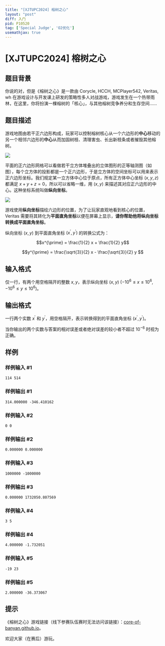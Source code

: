 ```yaml
---
title: "[XJTUPC2024] 榕树之心"
layout: "post"
diff: 入门
pid: P10520
tag: ['Special Judge', 'O2优化']
usemathjax: true
---
```


# [XJTUPC2024] 榕树之心
## 题目背景

你说的对，但是《榕树之心》是一款由 Corycle, HCCH, MCPlayer542, Veritas, wh 在游戏设计与开发课上研发的策略性多人对战游戏，游戏发生在一个热带雨林，在这里，你将扮演一棵榕树的「核心」，与其他榕树竞争养分和生存空间……


## 题目描述

游戏地图由若干正六边形构成，玩家可以控制榕树核心从一个六边形的**中心**移动的另一个相邻六边形的**中心**从而加固树枝、清理害虫、长出新枝条或者摧毁其他榕树。

![](https://cdn.luogu.com.cn/upload/image_hosting/g6dpzmiq.png)

平面的正六边形网格可以看做若干立方体堆叠出的立体图形的正等轴测图（如图），每个立方体的投影都是一个正六边形，于是立方体的空间坐标可以用来表示正六边形坐标。我们规定某一立方体中心位于原点，所有正方体中心坐标 $(x,y,z)$ 都满足 $x+y+z=0$，所以可以省略一维，用 $(x,y)$ 来描述其对应正六边形的中心。这种坐标系统叫做**纵向坐标**。

![](https://cdn.luogu.com.cn/upload/image_hosting/4s74ssjt.png)

游戏使用**纵向坐标**描绘六边形的位置，为了让玩家直观地看到核心的位置，Veritas 需要将其转化为**平面直角坐标**以便在屏幕上显示，**请你帮助他将纵向坐标转换成平面直角坐标**。

纵向坐标 $(x,y)$ 到平面直角坐标 $(x^\prime,y^\prime)$ 的转换公式为：

$$x^{\prime} = \frac{1}{2} x + \frac{1}{2} y$$

$$y^{\prime} = \frac{\sqrt{3}}{2} x - \frac{\sqrt{3}}{2} y $$


## 输入格式

仅一行，有两个用空格隔开的整数 $x,y$，表示纵向坐标 $(x,y)$ ($-10^6\le x\le 10^6,-10^6\le y\le 10^6$)。
## 输出格式

一行两个实数 $x^{\prime}$ 和 $y^{\prime}$，用空格隔开，表示转换得到的平面直角坐标 $(x^\prime,y^\prime)$。

当你输出的两个实数与答案的相对误差或者绝对误差的较小者不超过 $10^{-6}$ 时视为正确。
## 样例

### 样例输入 #1
```
114 514

```
### 样例输出 #1
```
314.000000 -346.410162
```
### 样例输入 #2
```
0 0

```
### 样例输出 #2
```
0.000000 0.000000
```
### 样例输入 #3
```
1000000 -1000000

```
### 样例输出 #3
```
0.000000 1732050.807569
```
### 样例输入 #4
```
3 5

```
### 样例输出 #4
```
4.000000 -1.732051
```
### 样例输入 #5
```
-19 23

```
### 样例输出 #5
```
2.000000 -36.373067
```
## 提示

《榕树之心》游戏链接（线下参赛队伍赛时无法访问该链接）：[core-of-banyan.github.io](https://core-of-banyan.github.io/)。

欢迎大家（在赛后）游玩。
